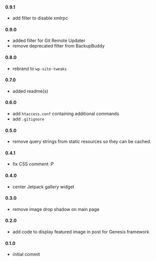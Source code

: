 #### 0.9.1
* add filter to disable xmlrpc

#### 0.9.0
* added filter for Git Remote Updater
* remove deprecated filter from BackupBuddy

#### 0.8.0
* rebrand to `wp-site-tweaks`

#### 0.7.0
* added readme(s)

#### 0.6.0
* add `htaccess.conf` containing additional commands
* add `.gitignore`

#### 0.5.0
* remove query strings from static resources so they can be cached.

#### 0.4.1
* fix CSS comment :P

#### 0.4.0
* center Jetpack gallery widget

#### 0.3.0
* remove image drop shadow on main page

#### 0.2.0
* add code to display featured image in post for Genesis framework

#### 0.1.0
* initial commit
